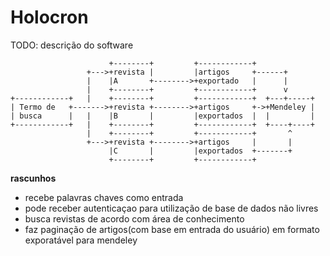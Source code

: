 # Holocron
TODO: descrição do software


```
                      +--------+         +------------+
                 +--->+revista |         |artigos     +------+
                 |    |A       +-------->+exportado   |      |
                 |    +--------+         +------------+      v
+------------+   |    +--------+         +------------+  +---+-----+
| Termo de   +------->+revista +-------->+artigos     +->+Mendeley |
| busca      |   |    |B       |         |exportados  |  |         |
+------------+   |    +--------+         +------------+  +----+----+
                 |    +--------+         +------------+       ^
                 +--->+revista +-------->+artigos     |       |
                      |C       |         |exportados  +-------+
                      +--------+         +------------+
```                   
**rascunhos**
- recebe palavras chaves como entrada
- pode receber autenticaçao para utilização de base de dados não livres
- busca revistas de acordo com área de conhecimento
- faz paginação de artigos(com base em entrada do usuário) em formato exporatável para mendeley
